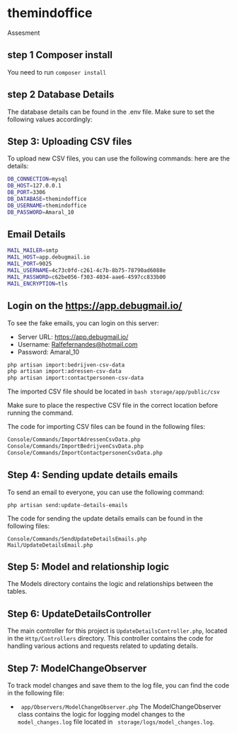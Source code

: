 # themindoffice
Assesment

## step 1 Composer install
You need to run ```
composer install ```
## step 2 Database Details
The database details can be found in the .env file. Make sure to set the following values accordingly:

## Step 3: Uploading CSV files

To upload new CSV files, you can use the following commands:
here are the details:
```bash
DB_CONNECTION=mysql
DB_HOST=127.0.0.1
DB_PORT=3306
DB_DATABASE=themindoffice
DB_USERNAME=themindoffice
DB_PASSWORD=Amaral_10
```
## Email Details
```bash
MAIL_MAILER=smtp
MAIL_HOST=app.debugmail.io
MAIL_PORT=9025
MAIL_USERNAME=4c73c0fd-c261-4c7b-8b75-78790ad6088e
MAIL_PASSWORD=c62be056-f303-4034-aae6-4597cc833b00
MAIL_ENCRYPTION=tls
```
## Login on the https://app.debugmail.io/

To see the fake emails, you can login on this server:
- Server URL: https://app.debugmail.io/
- Username: Ralfefernandes@hotmail.com
- Password: Amaral_10

```bash
php artisan import:bedrijven-csv-data
php artisan import:adressen-csv-data
php artisan import:contactpersonen-csv-data 
```

The imported CSV file should be located in ```bash storage/app/public/csv``` 

Make sure to place the respective CSV file in the correct location before running the command.

The code for importing CSV files can be found in the following files:

```bash 
Console/Commands/ImportAdressenCsvData.php
Console/Commands/ImportBedrijvenCsvData.php
Console/Commands/ImportContactpersonenCsvData.php
```

## Step 4: Sending update details emails

To send an email to everyone, you can use the following command:

``` 
php artisan send:update-details-emails
```

The code for sending the update details emails can be found in the following files:

```
Console/Commands/SendUpdateDetailsEmails.php
Mail/UpdateDetailsEmail.php
```

## Step 5: Model and relationship logic
The Models directory contains the logic and relationships between the tables.

## Step 6: UpdateDetailsController
The main controller for this project is ``` UpdateDetailsController.php ```, located in the ``` Http/Controllers ``` directory. This controller contains the code for handling various actions and requests related to updating details.

## Step 7: ModelChangeObserver
To track model changes and save them to the log file, you can find the code in the following file:
- ``` app/Observers/ModelChangeObserver.php```
The ModelChangeObserver class contains the logic for logging model changes to the ``` model_changes.log``` file located in ``` storage/logs/model_changes.log```.
